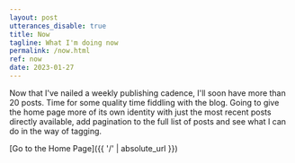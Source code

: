```yaml
---
layout: post
utterances_disable: true
title: Now
tagline: What I'm doing now
permalink: /now.html
ref: now
date: 2023-01-27
---
```


Now that I've nailed a weekly publishing cadence, I'll soon have more than 20 posts. Time for some quality time fiddling with the blog. Going to give the home page more of its own identity with just the most recent posts directly available, add pagination to the full list of posts and see what I can do in the way of tagging. 

[Go to the Home Page]({{ '/' | absolute_url }})
